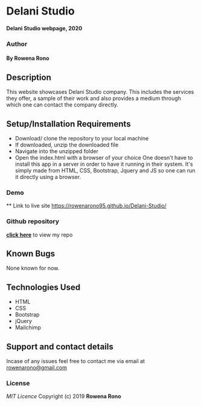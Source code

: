 # Delani Studio

#### Delani Studio webpage, 2020
### Author
#### By **Rowena Rono**

## Description
This website showcases Delani Studio company. This includes the services they offer, a sample of their work and also provides a medium through which one can contact the company directly.

## Setup/Installation Requirements
*  Download/ clone the repository to your local machine
* If downloaded, unzip the downloaded file
* Navigate into the unzipped folder
* Open the index.html with a browser of your choice
One doesn't have to install this app in a server in order to have it running in their system. It's simply made from HTML, CSS, Bootstrap, Jquery and JS so one can run it directly using a browser.

### Demo
** Link to live site https://rowenarono95.github.io/Delani-Studio/

### Github repository
**[click here](https://github.com/rowenarono95/Delani-Studio)** to view my repo

## Known Bugs
None known for now.

## Technologies Used
* HTML
* CSS
* Bootstrap
* jQuery
* Mailchimp

## Support and contact details
Incase of any issues feel free to contact me via email at rowenarono@gmail.com

### License
*MIT Licence*
Copyright (c) 2019 **Rowena Rono**